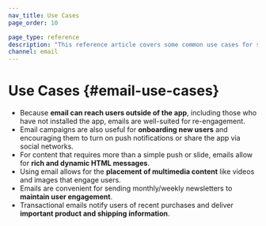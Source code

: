 ```yaml
---
nav_title: Use Cases
page_order: 10

page_type: reference
description: "This reference article covers some common use cases for selecting email as your messaging channel."
channel: email
---
```


# Use Cases {#email-use-cases}

- Because __email can reach users outside of the app__, including those who have not installed the app, emails are well-suited for re-engagement.
- Email campaigns are also useful for __onboarding new users__ and encouraging them to turn on push notifications or share the app via social networks.
- For content that requires more than a simple push or slide, emails allow for __rich and dynamic HTML messages__.
- Using email allows for the __placement of multimedia content__ like videos and images that engage users.
- Emails are convenient for sending monthly/weekly newsletters to __maintain user engagement__.
- Transactional emails notify users of recent purchases and deliver __important product and shipping information__.
